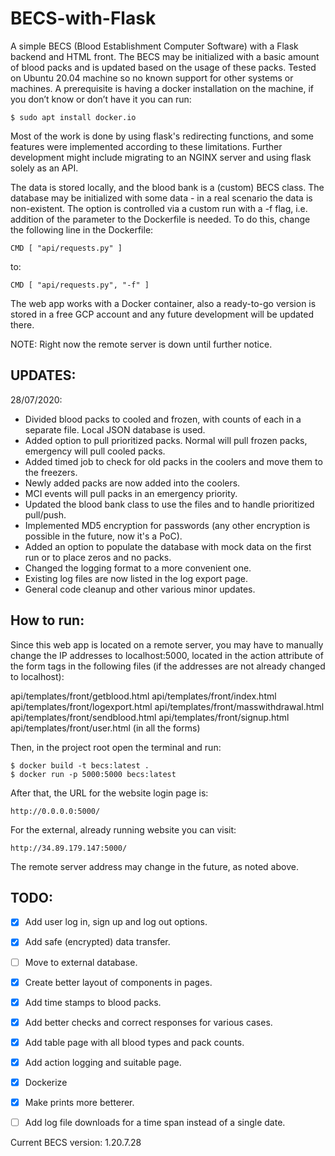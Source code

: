 # BECS-with-Flask
A simple BECS (Blood Establishment Computer Software) with a Flask backend and HTML front. The BECS may be initialized with a basic amount of blood packs and is updated based on the usage of these packs. Tested on Ubuntu 20.04 machine so no known support for other systems or machines. A prerequisite is having a docker installation on the machine, if you don’t know or don’t have it you can run:

```
$ sudo apt install docker.io
```

Most of the work is done by using flask's redirecting functions, and some features were implemented according to these limitations. Further development might include migrating to an NGINX server and using flask solely as an API.

The data is stored locally, and the blood bank is a (custom) BECS class. The database may be initialized with some data - in a real scenario the data is non-existent. The option is controlled via a custom run with a -f flag, i.e. addition of the parameter to the Dockerfile is needed. To do this, change the following line in the Dockerfile:
```
CMD [ "api/requests.py" ]
```
to:
```
CMD [ "api/requests.py", "-f" ]
```

The web app works with a Docker container, also a ready-to-go version is stored in a free GCP account and any future development will be updated there.

NOTE: Right now the remote server is down until further notice.

## UPDATES:
28/07/2020:
- Divided blood packs to cooled and frozen, with counts of each in a separate file. Local JSON database is used.
- Added option to pull prioritized packs. Normal will pull frozen packs, emergency will pull cooled packs.
- Added timed job to check for old packs in the coolers and move them to the freezers.
- Newly added packs are now added into the coolers.
- MCI events will pull packs in an emergency priority.
- Updated the blood bank class to use the files and to handle prioritized pull/push.
- Implemented MD5 encryption for passwords (any other encryption is possible in the future, now it's a PoC).
- Added an option to populate the database with mock data on the first run or to place zeros and no packs.
- Changed the logging format to a more convenient one.
- Existing log files are now listed in the log export page.
- General code cleanup and other various minor updates.


## How to run:
Since this web app is located on a remote server, you may have to manually change the IP addresses to localhost:5000, located in the action attribute of the form tags in the following files (if the addresses are not already changed to localhost):

api/templates/front/getblood.html
api/templates/front/index.html
api/templates/front/logexport.html
api/templates/front/masswithdrawal.html
api/templates/front/sendblood.html
api/templates/front/signup.html
api/templates/front/user.html (in all the forms)

Then, in the project root open the terminal and run:

```
$ docker build -t becs:latest .
$ docker run -p 5000:5000 becs:latest
```
After that, the URL for the website login page is:
```
http://0.0.0.0:5000/
```

For the external, already running website you can visit:
```
http://34.89.179.147:5000/
```
The remote server address may change in the future, as noted above.

## TODO:
- [X] Add user log in, sign up and log out options.
- [X] Add safe (encrypted) data transfer.
- [ ] Move to external database.
- [X] Create better layout of components in pages.
- [X] Add time stamps to blood packs.
- [X] Add better checks and correct responses for various cases.
- [X] Add table page with all blood types and pack counts.
- [X] Add action logging and suitable page.
- [X] Dockerize
- [X] Make prints more betterer.
- [ ] Add log file downloads for a time span instead of a single date.


Current BECS version: 1.20.7.28